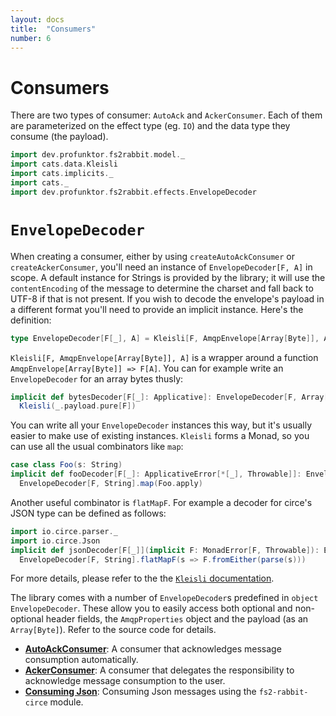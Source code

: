 ```yaml
---
layout: docs
title:  "Consumers"
number: 6
---
```


# Consumers

There are two types of consumer: `AutoAck` and `AckerConsumer`. Each of them are parameterized on the effect type (eg. `IO`) and the data type they consume (the payload).

```scala mdoc:invisible
import dev.profunktor.fs2rabbit.model._
import cats.data.Kleisli
import cats.implicits._
import cats._
import dev.profunktor.fs2rabbit.effects.EnvelopeDecoder
```

# `EnvelopeDecoder`

When creating a consumer, either by using `createAutoAckConsumer` or `createAckerConsumer`, you'll need an instance of `EnvelopeDecoder[F, A]` in scope. A default instance for Strings is provided by the library; it will use the `contentEncoding` of the message to determine the charset and fall back to UTF-8 if that is not present. If you wish to decode the envelope's payload in a different format you'll need to provide an implicit instance. Here's the definition:

```scala
type EnvelopeDecoder[F[_], A] = Kleisli[F, AmqpEnvelope[Array[Byte]], A]
```

`Kleisli[F, AmqpEnvelope[Array[Byte]], A]` is a wrapper around a function `AmqpEnvelope[Array[Byte]] => F[A]`. You can for example write an `EnvelopeDecoder` for an array bytes thusly:

```scala mdoc:silent
implicit def bytesDecoder[F[_]: Applicative]: EnvelopeDecoder[F, Array[Byte]] =
  Kleisli(_.payload.pure[F])
```

You can write all your `EnvelopeDecoder` instances this way, but it's usually easier to make use of existing instances. `Kleisli` forms a Monad, so you can use all the usual combinators like `map`:

```scala mdoc:silent
case class Foo(s: String)
implicit def fooDecoder[F[_]: ApplicativeError[*[_], Throwable]]: EnvelopeDecoder[F, Foo] =
  EnvelopeDecoder[F, String].map(Foo.apply)
```

Another useful combinator is `flatMapF`. For example a decoder for circe's JSON type can be defined as follows:

```scala mdoc:silent
import io.circe.parser._
import io.circe.Json
implicit def jsonDecoder[F[_]](implicit F: MonadError[F, Throwable]): EnvelopeDecoder[F, Json] =
  EnvelopeDecoder[F, String].flatMapF(s => F.fromEither(parse(s)))

```

For more details, please refer to the the [`Kleisli` documentation](https://typelevel.org/cats/datatypes/kleisli.html).

The library comes with a number of `EnvelopeDecoder`s predefined in `object EnvelopeDecoder`. These allow you to easily access both optional and non-optional header fields, the `AmqpProperties` object and the payload (as an `Array[Byte]`). Refer to the source code for details.


- **[AutoAckConsumer](./autoackconsumer.html)**: A consumer that acknowledges message consumption automatically.
- **[AckerConsumer](./ackerconsumer.html)**: A consumer that delegates the responsibility to acknowledge message consumption to the user.
- **[Consuming Json](./json.html)**: Consuming Json messages using the `fs2-rabbit-circe` module.
